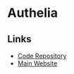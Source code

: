 # Authelia

<!--
TODO NEXT
-->

## Links

- [Code Repository](https://github.com/authelia/authelia)
- [Main Website](https://authelia.com/)
